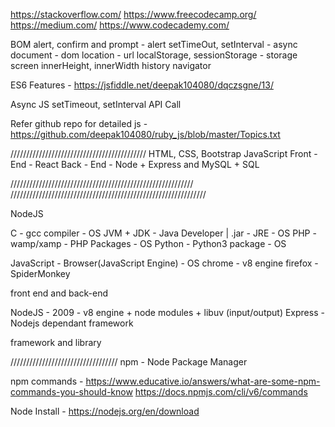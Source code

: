 https://stackoverflow.com/
https://www.freecodecamp.org/
https://medium.com/
https://www.codecademy.com/




BOM
alert, confirm and prompt - alert
setTimeOut, setInterval - async
document - dom
location - url
localStorage, sessionStorage - storage
screen
innerHeight, innerWidth
history
navigator


ES6 Features - https://jsfiddle.net/deepak104080/dqczsgne/13/

Async JS
setTimeout, setInterval
API Call


Refer github repo for detailed js - https://github.com/deepak104080/ruby_js/blob/master/Topics.txt

///////////////////////////////////////////
HTML, CSS, Bootstrap
JavaScript
Front - End - React
Back - End - Node + Express and MySQL + SQL




//////////////////////////////////////////////////////////
//////////////////////////////////////////////////////////////



NodeJS


C - gcc compiler - OS
JVM + JDK - Java Developer | .jar - JRE - OS
PHP - wamp/xamp - PHP Packages - OS
Python - Python3 package - OS

JavaScript - Browser(JavaScript Engine) - OS
chrome - v8 engine
firefox - SpiderMonkey


front end and back-end

NodeJS - 2009 - v8 engine + node modules + libuv (input/output)
Express - Nodejs dependant framework


framework and library



//////////////////////////////////
npm - Node Package Manager
<!-- cdn
yarn - mac
apt-get
brew -->


npm commands - 
https://www.educative.io/answers/what-are-some-npm-commands-you-should-know
https://docs.npmjs.com/cli/v6/commands


Node Install - https://nodejs.org/en/download